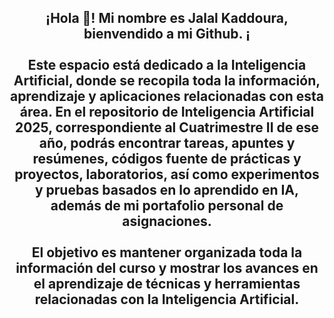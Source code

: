 <h2 align="center">¡Hola 👋! Mi nombre es Jalal Kaddoura, bienvendido a mi Github. ¡<br><br>Este espacio está dedicado a la Inteligencia Artificial, donde se recopila toda la información, aprendizaje y aplicaciones relacionadas con esta área. En el repositorio de Inteligencia Artificial 2025, correspondiente al Cuatrimestre II de ese año, podrás encontrar tareas, apuntes y resúmenes, códigos fuente de prácticas y proyectos, laboratorios, así como experimentos y pruebas basados en lo aprendido en IA, además de mi portafolio personal de asignaciones. <br><br>El objetivo es mantener organizada toda la información del curso y mostrar los avances en el aprendizaje de técnicas y herramientas relacionadas con la Inteligencia Artificial.</h2>

